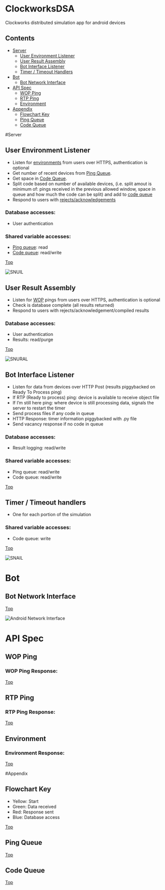 # ClockworksDSA

Clockworks distributed simulation app for android devices

## Contents

* [Server](#server)
  * [User Environment Listener](#user-environment-listener)
  * [User Result Assembly](#user-result-assembly)
  * [Bot Interface Listener](#bot-interface-listener)
  * [Timer / Timeout Handlers](#timer--timeout-handlers)
* [Bot](#bot)
  * [Bot Network Interface](#bot-network-interface)
* [API Spec](#api-spec)
  * [WOP Ping](#wop-ping)
  * [RTP Ping](#rtp-ping)
  * [Environment](#environment)
* [Appendix](#appendix)
  * [Flowchart Key](#flowchart-key)
  * [Ping Queue](#ping-queue)
  * [Code Queue](#code-queue)

#Server

## User Environment Listener

* Listen for [environments](#environment) from users over HTTPS, authentication is optional
* Get number of recent devices from [Ping Queue](#ping-queue).
* Get space in [Code Queue](#code-queue).
* Split code based on number of available devices, (i.e. split amout is minimum of: pings received in the previous allowed window, space in queue and how much the code can be split) and add to [code queue](#code-queue)
* Respond to users with [rejects/acknowledgements](#environment-response)

### Database accesses:
* User authentication

### Shared variable accesses:
* [Ping queue](#ping-queue): read
* [Code queue](#code-queue): read/write

[Top](#contents)

![SNUIL](WikiImages/ServerNetworkUserInterfaceListenerSNUIL.jpeg?raw=true)

## User Result Assembly

* Listen for [WOP](#wop-ping) pings from users over HTTPS, authentication is optional
* Check is database complete (all results returned)
* Respond to users with rejects/acknowledgement/compiled results


### Database accesses:
* User authentication
* Results: read/purge

[Top](#contents)

![SNURAL](WikiImages/ServerNetworkUserResultAssemblyLine.jpeg?raw=true)

## Bot Interface Listener

* Listen for data from devices over HTTP Post (results piggybacked on Ready To Process ping)
* If RTP (Ready to process) ping: device is available to receive object file
* If I’m still here ping: where device is still processing data, signals the server to restart the timer
* Send process files if any code in queue
* HTTP Response: timer information piggybacked with .py file
* Send vacancy response if no code in queue

### Database accesses:
* Result logging: read/write

### Shared variable accesses:
* Ping queue: read/write
* Code queue: read/write

[Top](#contents)

## Timer / Timeout handlers

* One for each portion of the simulation

### Shared variable accesses:

* Code queue: write 

[Top](#contents)

![SNAIL](WikiImages/ServerNetworkAppInterfaceListenerSNAIL.jpeg?raw=true)

# Bot

## Bot Network Interface

[Top](#contents)

![Android Network Interface](WikiImages/AndroidNetworkInterface.jpeg?raw=true)

# API Spec

## WOP Ping

### WOP Ping Response:

[Top](#contents)

## RTP Ping

### RTP Ping Response:

[Top](#contents)

## Environment

### Environment Response:

[Top](#contents)

#Appendix

## Flowchart Key

* Yellow: Start
* Green: Data received
* Red: Response sent
* Blue: Database access

[Top](#contents)

## Ping Queue

[Top](#contents)

## Code Queue

[Top](#contents)
